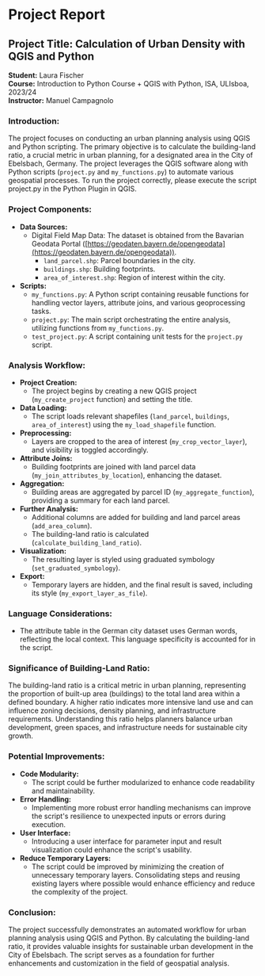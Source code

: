 # Project Report

## Project Title: Calculation of Urban Density with QGIS and Python
**Student:** Laura Fischer  
**Course:** Introduction to Python Course + QGIS with Python, ISA, ULIsboa, 2023/24  
**Instructor:** Manuel Campagnolo

### Introduction:
The project focuses on conducting an urban planning analysis using QGIS and Python scripting. The primary objective is to calculate the building-land ratio, a crucial metric in urban planning, for a designated area in the City of Ebelsbach, Germany. The project leverages the QGIS software along with Python scripts (`project.py` and `my_functions.py`) to automate various geospatial processes. To run the project correctly, please execute the script project.py in the Python Plugin in QGIS. 

### Project Components:
- **Data Sources:**
  - Digital Field Map Data: The dataset is obtained from the Bavarian Geodata Portal ([https://geodaten.bayern.de/opengeodata](https://geodaten.bayern.de/opengeodata)).
    - `land_parcel.shp`: Parcel boundaries in the city.
    - `buildings.shp`: Building footprints.
    - `area_of_interest.shp`: Region of interest within the city.
- **Scripts:**
  - `my_functions.py`: A Python script containing reusable functions for handling vector layers, attribute joins, and various geoprocessing tasks.
  - `project.py`: The main script orchestrating the entire analysis, utilizing functions from `my_functions.py`.
  - `test_project.py`: A script containing unit tests for the `project.py` script.

### Analysis Workflow:
- **Project Creation:**
  - The project begins by creating a new QGIS project (`my_create_project` function) and setting the title.
- **Data Loading:**
  - The script loads relevant shapefiles (`land_parcel`, `buildings`, `area_of_interest`) using the `my_load_shapefile` function.
- **Preprocessing:**
  - Layers are cropped to the area of interest (`my_crop_vector_layer`), and visibility is toggled accordingly.
- **Attribute Joins:**
  - Building footprints are joined with land parcel data (`my_join_attributes_by_location`), enhancing the dataset.
- **Aggregation:**
  - Building areas are aggregated by parcel ID (`my_aggregate_function`), providing a summary for each land parcel.
- **Further Analysis:**
  - Additional columns are added for building and land parcel areas (`add_area_column`).
  - The building-land ratio is calculated (`calculate_building_land_ratio`).
- **Visualization:**
  - The resulting layer is styled using graduated symbology (`set_graduated_symbology`).
- **Export:**
  - Temporary layers are hidden, and the final result is saved, including its style (`my_export_layer_as_file`).

### Language Considerations:
- The attribute table in the German city dataset uses German words, reflecting the local context. This language specificity is accounted for in the script.

### Significance of Building-Land Ratio:
The building-land ratio is a critical metric in urban planning, representing the proportion of built-up area (buildings) to the total land area within a defined boundary. A higher ratio indicates more intensive land use and can influence zoning decisions, density planning, and infrastructure requirements. Understanding this ratio helps planners balance urban development, green spaces, and infrastructure needs for sustainable city growth.

### Potential Improvements:
- **Code Modularity:**
  - The script could be further modularized to enhance code readability and maintainability.
- **Error Handling:**
  - Implementing more robust error handling mechanisms can improve the script's resilience to unexpected inputs or errors during execution.
- **User Interface:**
  - Introducing a user interface for parameter input and result visualization could enhance the script's usability.
- **Reduce Temporary Layers:**
  - The script could be improved by minimizing the creation of unnecessary temporary layers. Consolidating steps and reusing existing layers where possible would enhance efficiency and reduce the complexity of the project.


### Conclusion:
The project successfully demonstrates an automated workflow for urban planning analysis using QGIS and Python. By calculating the building-land ratio, it provides valuable insights for sustainable urban development in the City of Ebelsbach. The script serves as a foundation for further enhancements and customization in the field of geospatial analysis.
